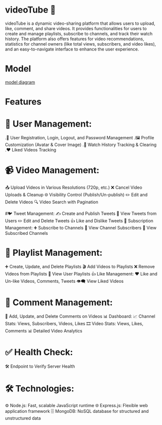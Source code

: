 # videoTube 🎥
videoTube is a dynamic video-sharing platform that allows users to upload, like, comment, and share videos. It provides functionalities for users to create and manage playlists, subscribe to channels, and track their watch history. The platform also offers features for video recommendations, statistics for channel owners (like total views, subscribers, and video likes), and an easy-to-navigate interface to enhance the user experience.

# Model
[model diagram](https://app.eraser.io/workspace/MTrf3xOiEx7TV1npgMlN?origin=share)

# Features
# 👤 User Management:
.🔑 User Registration, Login, Logout, and Password Management
.🖼️ Profile Customization (Avatar & Cover Image)
.📜 Watch History Tracking & Clearing
.❤️ Liked Videos Tracking

# 📹 Video Management:
📤 Upload Videos in Various Resolutions (720p, etc.)
❌ Cancel Video Uploads & Cleanup
🌐 Visibility Control (Publish/Un-publish)
✏️ Edit and Delete Videos
🔍 Video Search with Pagination


#🐦 Tweet Management:
✍️ Create and Publish Tweets
👀 View Tweets from Users
✏️ Edit and Delete Tweets
👍 Like and Dislike Tweets
🔔 Subscription Management:
➕ Subscribe to Channels
👥 View Channel Subscribers
📑 View Subscribed Channels


# 🎵 Playlist Management:
➕ Create, Update, and Delete Playlists
🎬 Add Videos to Playlists
❌ Remove Videos from Playlists
📜 View User Playlists
👍 Like Management:
❤️ Like and Un-like Videos, Comments, Tweets
👁️‍🗨️ View Liked Videos


# 💬 Comment Management:
📝 Add, Update, and Delete Comments on Videos
📊 Dashboard:
📈 Channel Stats: Views, Subscribers, Videos, Likes
🎞️ Video Stats: Views, Likes, Comments
📊 Detailed Video Analytics


# ✅ Health Check:
🛠️ Endpoint to Verify Server Health

# 🛠️ Technologies:
⚙️ Node.js: Fast, scalable JavaScript runtime
🌐 Express.js: Flexible web application framework
🗄️ MongoDB: NoSQL database for structured and unstructured data

